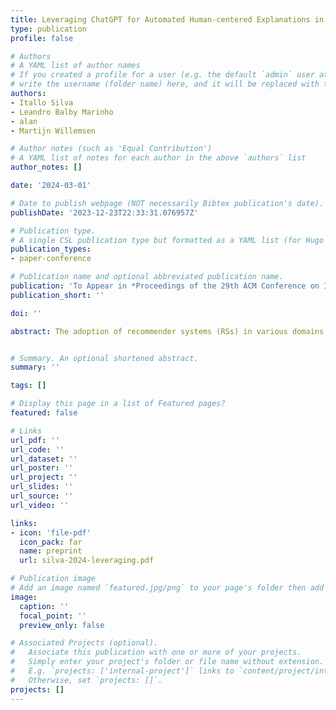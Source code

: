 ```yaml
---
title: Leveraging ChatGPT for Automated Human-centered Explanations in Recommender Systems
type: publication
profile: false

# Authors
# A YAML list of author names
# If you created a profile for a user (e.g. the default `admin` user at `content/authors/admin/`), 
# write the username (folder name) here, and it will be replaced with their full name and linked to their profile.
authors:
- Itallo Silva
- Leandro Balby Marinho
- alan
- Martijn Willemsen

# Author notes (such as 'Equal Contribution')
# A YAML list of notes for each author in the above `authors` list
author_notes: []

date: '2024-03-01'

# Date to publish webpage (NOT necessarily Bibtex publication's date).
publishDate: '2023-12-23T22:33:31.076957Z'

# Publication type.
# A single CSL publication type but formatted as a YAML list (for Hugo requirements).
publication_types:
- paper-conference

# Publication name and optional abbreviated publication name.
publication: 'To Appear in *Proceedings of the 29th ACM Conference on Intelligent User Interfaces*'
publication_short: ''

doi: ''

abstract: The adoption of recommender systems (RSs) in various domains has become increasingly popular, but concerns have been raised about their lack of transparency and interpretability. While significant advancements have been made in creating explainable RSs, there is still a shortage of automated approaches that can deliver meaningful and contextual human-centered explanations. Numerous researchers have evaluated explanations based on human-generated recommendations and explanations to address this gap. However, such approaches do not scale for real-world systems. Building on recent research that exploits Large Language Models (LLMs) for RSs, we propose leveraging the conversational capabilities of ChatGPT to provide users with personalized, human-like, and meaningful explanations for recommended items. Our paper presents one of the first user studies that measure users' perceptions of ChatGPT-generated explanations while acting as an RS. Regarding recommendations, we assess whether users prefer ChatGPT over random (but popular) recommendations. Concerning explanations, we assess users' perceptions of personalization, effectiveness, and persuasiveness.  Our findings reveal that users tend to prefer ChatGPT-generated recommendations over popular ones. Additionally, personalized rather than generic explanations prove to be more effective when the recommended item is unfamiliar.


# Summary. An optional shortened abstract.
summary: ''

tags: []

# Display this page in a list of Featured pages?
featured: false

# Links
url_pdf: ''
url_code: ''
url_dataset: ''
url_poster: ''
url_project: ''
url_slides: ''
url_source: ''
url_video: ''

links:
- icon: 'file-pdf'
  icon_pack: far
  name: preprint
  url: silva-2024-leveraging.pdf

# Publication image
# Add an image named `featured.jpg/png` to your page's folder then add a caption below.
image:
  caption: ''
  focal_point: ''
  preview_only: false

# Associated Projects (optional).
#   Associate this publication with one or more of your projects.
#   Simply enter your project's folder or file name without extension.
#   E.g. `projects: ['internal-project']` links to `content/project/internal-project/index.md`.
#   Otherwise, set `projects: []`.
projects: []
---
```


